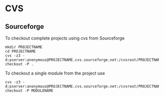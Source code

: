 # CVS #

## Sourceforge ##

To checkout complete projects using cvs from Sourceforge

	mkdir PROJECTNAME
	cd PROJECTNAME
	cvs -z3 -d:pserver:anonymous@PROJECTNAME.cvs.sourceforge.net:/cvsroot/PROJECTNAME checkout -P .

To checkout a single module from the project use

	cvs -z3 -d:pserver:anonymous@PROJECTNAME.cvs.sourceforge.net:/cvsroot/PROJECTNAME checkout -P MODULENAME
